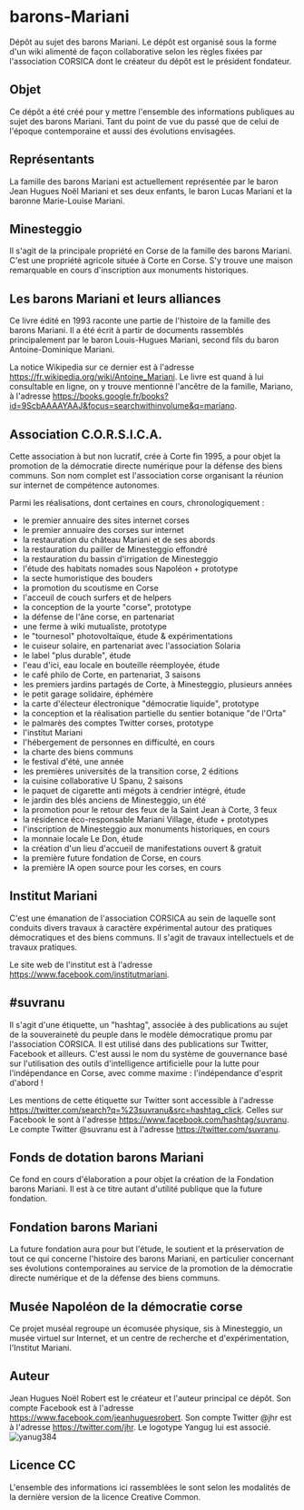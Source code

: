 # barons-Mariani
Dépôt au sujet des barons Mariani. Le dépôt est organisé sous la forme d'un wiki alimenté de façon collaborative selon les règles fixées par l'association CORSICA dont le créateur du dépôt est le président fondateur.

## Objet
Ce dépôt a été créé pour y mettre l'ensemble des informations publiques au sujet des barons Mariani. Tant du point de vue du passé que de celui de l'époque contemporaine et aussi des évolutions envisagées.

## Représentants
La famille des barons Mariani est actuellement représentée par le baron Jean Hugues Noël Mariani et ses deux enfants, le baron Lucas Mariani et la baronne Marie-Louise Mariani.

## Minesteggio
Il s'agit de la principale propriété en Corse de la famille des barons Mariani. C'est une propriété agricole située à Corte en Corse. S'y trouve une maison remarquable en cours d'inscription aux monuments historiques.

## Les barons Mariani et leurs alliances
Ce livre édité en 1993 raconte une partie de l'histoire de la famille des barons Mariani. Il a été écrit à partir de documents rassemblés principalement par le baron Louis-Hugues Mariani, second fils du baron Antoine-Dominique Mariani.

La notice Wikipedia sur ce dernier est à l'adresse https://fr.wikipedia.org/wiki/Antoine_Mariani. Le livre est quand à lui consultable en ligne, on y trouve mentionné l'ancêtre de la famille, Mariano, à l'adresse https://books.google.fr/books?id=9ScbAAAAYAAJ&focus=searchwithinvolume&q=mariano.

## Association C.O.R.S.I.C.A.
Cette association à but non lucratif, crée à Corte fin 1995, a pour objet la promotion de la démocratie directe numérique pour la défense des biens communs. Son nom complet est l'association corse organisant la réunion sur internet de compétence autonomes.

Parmi les réalisations, dont certaines en cours, chronologiquement :
- le premier annuaire des sites internet corses
- le premier annuaire des corses sur internet
- la restauration du château Mariani et de ses abords
- la restauration du pailler de Minesteggio effondré
- la restauration du bassin d'irrigation de Minesteggio
- l'étude des habitats nomades sous Napoléon + prototype
- la secte humoristique des bouders
- la promotion du scoutisme en Corse
- l'acceuil de couch surfers et de helpers
- la conception de la yourte "corse", prototype
- la défense de l'âne corse, en partenariat
- une ferme à wiki mutualiste, prototype
- le "tournesol" photovoltaïque, étude & expérimentations
- le cuiseur solaire, en partenariat avec l'association Solaria
- le label "plus durable", étude
- l'eau d'ici, eau locale en bouteille réemployée, étude
- le café philo de Corte, en partenariat, 3 saisons
- les premiers jardins partagés de Corte, à Minesteggio, plusieurs années
- le petit garage solidaire, éphémère
- la carte d'électeur électronique "démocratie liquide", prototype
- la conception et la réalisation partielle du sentier botanique "de l'Orta"
- le palmarès des comptes Twitter corses, prototype
- l'institut Mariani
- l'hébergement de personnes en difficulté, en cours
- la charte des biens communs
- le festival d'été, une année
- les premières universités de la transition corse, 2 éditions
- la cuisine collaborative U Spanu, 2 saisons
- le paquet de cigarette anti mégots à cendrier intégré, étude
- le jardin des blés anciens de Minesteggio, un été
- la promotion pour le retour des feux de la Saint Jean à Corte, 3 feux
- la résidence éco-responsable Mariani Village, étude + prototypes
- l'inscription de Minesteggio aux monuments historiques, en cours
- la monnaie locale Le Don, étude
- la création d'un lieu d'accueil de manifestations ouvert & gratuit
- la première future fondation de Corse, en cours
- la première IA open source pour les corses, en cours

## Institut Mariani
C'est une émanation de l'association CORSICA au sein de laquelle sont conduits divers travaux à caractère expérimental autour des pratiques démocratiques et des biens communs. Il s'agit de travaux intellectuels et de travaux pratiques.

Le site web de l'institut est à l'adresse https://www.facebook.com/institutmariani.

## #suvranu
Il s'agit d'une étiquette, un "hashtag", associée à des publications au sujet de la souveraineté du peuple dans le modèle démocratique promu par l'association CORSICA. Il est utilisé dans des publications sur Twitter, Facebook et ailleurs. C'est aussi le nom du système de gouvernance basé sur l'utilisation des outils d'intelligence artificielle pour la lutte pour l'indépendance en Corse, avec comme maxime : l'indépendance d'esprit d'abord !

Les mentions de cette étiquette sur Twitter sont accessible à l'adresse https://twitter.com/search?q=%23suvranu&src=hashtag_click.
Celles sur Facebook le sont à l'adresse https://www.facebook.com/hashtag/suvranu.
Le compte Twitter @suvranu est à l'adresse https://twitter.com/suvranu.

## Fonds de dotation barons Mariani
Ce fond en cours d'élaboration a pour objet la création de la Fondation barons Mariani. Il est à ce titre autant d'utilité publique que la future fondation.

## Fondation barons Mariani
La future fondation aura pour but l'étude, le soutient et la préservation de tout ce qui concerne l'histoire des barons Mariani, en particulier concernant ses évolutions contemporaines au service de la promotion de la démocratie directe numérique et de la défense des biens communs.

## Musée Napoléon de la démocratie corse
Ce projet muséal regroupe un écomusée physique, sis à Minesteggio, un musée virtuel sur Internet, et un centre de recherche et d'expérimentation, l'Institut Mariani.

## Auteur
Jean Hugues Noël Robert est le créateur et l'auteur principal ce dépôt. Son compte Facebook est à l'adresse https://www.facebook.com/jeanhuguesrobert. Son compte Twitter @jhr est à l'adresse https://twitter.com/jhr. Le logotype Yangug lui est associé. ![yanug384](https://github.com/JeanHuguesRobert/barons-Mariani/assets/229573/2cfe275a-942d-4471-96db-76e27a7053e3)

## Licence CC
L'ensemble des informations ici rassemblées le sont selon les modalités de la dernière version de la licence Creative Common.

